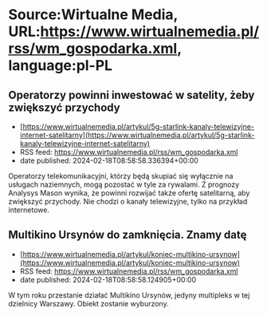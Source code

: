 # Source:Wirtualne Media, URL:https://www.wirtualnemedia.pl/rss/wm_gospodarka.xml, language:pl-PL

## Operatorzy powinni inwestować w satelity, żeby zwiększyć przychody
 - [https://www.wirtualnemedia.pl/artykul/5g-starlink-kanaly-telewizyjne-internet-satelitarny](https://www.wirtualnemedia.pl/artykul/5g-starlink-kanaly-telewizyjne-internet-satelitarny)
 - RSS feed: https://www.wirtualnemedia.pl/rss/wm_gospodarka.xml
 - date published: 2024-02-18T08:58:58.336394+00:00

Operatorzy telekomunikacyjni, którzy będą skupiać się wyłącznie na usługach naziemnych, mogą pozostać w tyle za rywalami. Z prognozy Analysys Mason wynika, że powinni rozwijać także ofertę satelitarną, aby zwiększyć przychody. Nie chodzi o kanały telewizyjne, tylko na przykład internetowe.

## Multikino Ursynów do zamknięcia. Znamy datę
 - [https://www.wirtualnemedia.pl/artykul/koniec-multikino-ursynow](https://www.wirtualnemedia.pl/artykul/koniec-multikino-ursynow)
 - RSS feed: https://www.wirtualnemedia.pl/rss/wm_gospodarka.xml
 - date published: 2024-02-18T08:58:58.124905+00:00

W tym roku przestanie działać Multikino Ursynów, jedyny multipleks w tej dzielnicy Warszawy. Obiekt zostanie wyburzony.

